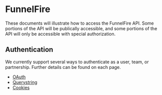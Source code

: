 # FunnelFire


These documents will illustrate how to access the FunnelFire API. Some portions of the API will be publically accessible, and some portions of the API will only be accessible with special authorization.  

## Authentication
We currently support several ways to authenticate as a user, team, or partnership. Further details can be found on each page.

* [OAuth](authentication/oauth.html)
* [Querystring](authentication/querystring.html)
* [Cookies](authentication/cookies.html)


